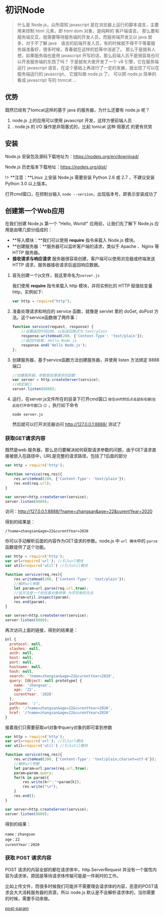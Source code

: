 # 初识Node

> 什么是 Node.js，众所周知 javascript 是在浏览器上运行的脚本语言，主要用来控制 html 元素，即 html dom 对象，是纯粹的 客户端语言。
> 那么要和服务端交互，就需要等待服务端的开发人员，而服务端开发又以 java 居多，对于不了解 java　语言的前端开发人员，有的时候就不得不干等着服务端准备好，很多时候，青春就在这样的尬等中消逝了。
> 那么于是就有人想，如果服务端也是用 javascript 开写的话，那么前端人员不是很容易也可以开发服务端的东西了吗？ 于是就有大佬开发了一个 v8 引擎，它在服务端运行 javascript 语言，在这个基础上再进行了一定的发展，就出现了可以在服务端运行的 javascript， 它就叫做 node.js 了。
> 可以把 node.js 简单的看成 javascript 写的 tomcat ...



## 优势

既然已经有了tomcat这样的基于 java 的服务器，为什么还要有 node.js 呢？

1. node.js 上的应用可以使用 javascript 开发，这样方便前端人员
2. . node.js 的 I/O 操作是非阻塞式的，比起 tomcat 这种 阻塞式 的更有优势



## 安装

Node.js 安装包及源码下载地址为：https://nodejs.org/en/download/

Node.js 历史版本下载地址：https://nodejs.org/dist/

!> **注意：**Linux 上安装 Node.js 需要安装 Python 2.6 或 2.7 ，不建议安装 Python 3.0 以上版本。



打开cmd窗口，在控制台输入 `node --version`，出现版本号，即表示安装成功了



## 创建第一个Web应用

在我们创建 Node.js 第一个 "Hello, World!" 应用前，让我们先了解下 Node.js 应用是由哪几部分组成的：

- **导入模块：**我们可以使用 **require** 指令来载入 Node.js 模块。
- **创建服务器：**服务器可以监听客户端的请求，类似于 Apache 、Nginx 等 HTTP 服务器。
- **接收请求与响应请求** 服务器很容易创建，客户端可以使用浏览器或终端发送 HTTP 请求，服务器接收请求后返回响应数据。



1. 首先创建一个js文件，我这里命名为`server.js`

   我们使用 **require** 指令来载入 http 模块，并将实例化的 HTTP 赋值给变量 http，实例如下:

   ```javascript
   var http = require("http");
   ```

2. 准备处理请求和响应的 service 函数，就像是 servlet 里的 doGet, doPost 方法。这个service函数做了两件事：

   ```javascript
   function service(request, response) {
       //设置返回代码200，以及返回格式为 text/plain
       response.writeHead(200, {'Content-Type': 'text/plain'});
       //返回内容是: Hello Node.js
       response.end('Hello Node.js');
   };
   ```

3. 创建服务器，基于service函数方法创建服务器，并使用 listen 方法绑定 8888 端口

   ```javascript
   //创建服务器，参数是处理请求的函数
   var server = http.createServer(service);
   //绑定端口
   server.listen(8888);
   ```

   

4. 运行，在server.js文件所在的目录下打开cmd窗口  <small>按住shift然后点击鼠标右键(在此处打开命令窗口) :smirk:</small> ，执行如下命令

   ```shell
   node server.js
   ```

   然后就可以打开浏览器访问 http://127.0.0.1:8888/ 测试了

### 获取GET请求内容

既然是web 服务器，那么总归要解决如何获取请求参数的问题，由于GET请求直接被嵌入在路径中，URL是完整的请求路径，包括了?后面的部分

```javascript
var http = require('http');

function service(req,res){
	res.writeHead(200, {'Content-Type': 'text/plain'});
	res.end(req.url);
}

var server=http.createServer(service);
server.listen(8888);
```

访问：http://127.0.0.1:8888/?name=zhangsan&age=22&curentYear=2020

得到的结果是：

```
/?name=zhangsan&age=22&curentYear=2020
```

你可以手动解析后面的内容作为GET请求的参数。node.js 中 `url 模块`中的 `parse` 函数提供了这个功能。

```javascript
var http = require('http');
var url=require('url'); //引入url模块
var util=require('util') //引入util模块

function service(req,res){
	res.writeHead(200, {'Content-Type': 'text/plain'});
	//解析url参数
	let param=url.parse(req.url,true);
	//该方法是一个将任意对象转换 为字符串的方法
	param=util.inspect(param);
	res.end(param);
}

var server=http.createServer(service);
server.listen(8888);
```

再次访问上面的链接，得到的结果是：

```javascript
Url {
  protocol: null,
  slashes: null,
  auth: null,
  host: null,
  port: null,
  hostname: null,
  hash: null,
  search: '?name=zhangsan&age=22&curentYear=2020',
  query: [Object: null prototype] {
    name: 'zhangsan',
    age: '22',
    curentYear: '2020'
  },
  pathname: '/',
  path: '/?name=zhangsan&age=22&curentYear=2020',
  href: '/?name=zhangsan&age=22&curentYear=2020'
}
```

接着我们只需要获取url对象中query对象的即可拿到参数

```javascript
var http = require('http');
var url=require('url'); //引入url模块
var util=require('util') //引入util模块

function service(req,res){
	res.writeHead(200, {'Content-Type': 'text/plain;charset=utf-8'});
	//解析url参数
	let param=url.parse(req.url,true);
	param=param.query;
	for(k in param){
		res.write(k+"："+param[k]);
		res.write("\n");
	}
	res.end();
}

var server=http.createServer(service);
server.listen(8888);
```

得到的结果：

```
name：zhangsan
age：22
curentYear：2020
```



### 获取 POST 请求内容

POST 请求的内容全部的都在请求体中，http.ServerRequest 并没有一个属性内容为请求体，原因是等待请求体传输可能是一件耗时的工作。

比如上传文件，而很多时候我们可能并不需要理会请求体的内容，恶意的POST请求会大大消耗服务器的资源，所以 node.js 默认是不会解析请求体的，当你需要的时候，需要手动来做。

[post-param](../code/post-param.js ':include :type=code')